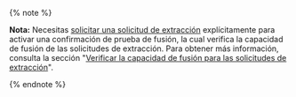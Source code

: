 {% note %}

**Nota:** Necesitas [solicitar una solicitud de extracción](/v3/pulls/#get-a-pull-request) explícitamente para activar una confirmación de prueba de fusión, la cual verifica la capacidad de fusión de las solicitudes de extracción. Para obtener más información, consulta la sección "[Verificar la capacidad de fusión para las solicitudes de extracción](/v3/git/#checking-mergeability-of-pull-requests)".

{% endnote %}
